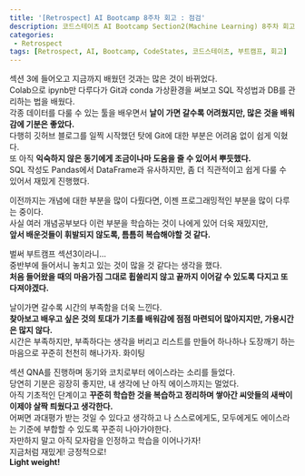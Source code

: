 ```yaml
---
title: '[Retrospect] AI Bootcamp 8주차 회고 : 점검'
description: 코드스테이츠 AI Bootcamp Section2(Machine Learning) 8주차 회고
categories:
 - Retrospect
tags: [Retrospect, AI, Bootcamp, CodeStates, 코드스테이츠, 부트캠프, 회고]
---
```


섹션 3에 들어오고 지금까지 배웠던 것과는 많은 것이 바뀌었다.<br>
Colab으로 ipynb만 다루다가 Git과 conda 가상환경을 써보고 SQL 작성법과 DB를 관리하는 법을 배웠다.<br>
각종 데이터를 다룰 수 있는 툴을 배우면서 **날이 가면 갈수록 어려웠지만, 많은 것을 배워감에 기분은 좋았다.**<br>
다행히 깃허브 블로그를 일찍 시작했던 탓에 Git에 대한 부분은 어려움 없이 쉽게 익혔다.<br>
또 아직 **익숙하지 않은 동기에게 조금이나마 도움을 줄 수 있어서 뿌듯했다.**<br>
SQL 작성도 Pandas에서 DataFrame과 유사하지만, 좀 더 직관적이고 쉽게 다룰 수 있어서 재밌게 진행했다.

이전까지는 개념에 대한 부분을 많이 다뤘다면, 이젠 프로그래밍적인 부분을 많이 다루는 중이다.<br>
사실 여러 개념공부보다 이런 부분을 학습하는 것이 나에게 있어 더욱 재밌지만,<br>
**앞서 배운것들이 휘발되지 않도록, 틈틈히 복습해야할 것 같다.**

벌써 부트캠프 섹션3이라니...<br>
중반부에 들어서니 놓치고 있는 것이 많을 것 같다는 생각을 했다.<br>
**처음 들어왔을 때의 마음가짐 그대로 휩쓸리지 않고 끝까지 이어갈 수 있도록 다지고 또 다져야겠다.**

날이가면 갈수록 시간의 부족함을 더욱 느낀다.<br>
**찾아보고 배우고 싶은 것의 토대가 기초를 배워감에 점점 마련되어 많아지지만, 가용시간은 많지 않다.**<br>
시간은 부족하지만, 부족하다는 생각을 버리고 리스트를 만들어 하나하나 도장깨기 하는 마음으로 꾸준히 천천히 해나가자. 화이팅

섹션 QNA를 진행하며 동기와 코치로부터 에이스라는 소리를 들었다.<br>
당연히 기분은 굉장히 좋지만, 내 생각에 난 아직 에이스까지는 멀었다.<br>
아직 기초적인 단계이고 **꾸준히 학습한 것을 복습하고 정리하며 쌓아간 씨앗들의 새싹이 이제야 살짝 틔웠다고 생각한다.**<br>
어쩌면 과대평가 받는 것일 수 있다고 생각하고 나 스스로에게도, 모두에게도 에이스라는 기준에 부합할 수 있도록 꾸준히 나아가야한다.<br>
자만하지 말고 아직 모자람을 인정하고 학습을 이어나가자!<br>
지금처럼 재밌게! 긍정적으로!<br>
**Light weight!**